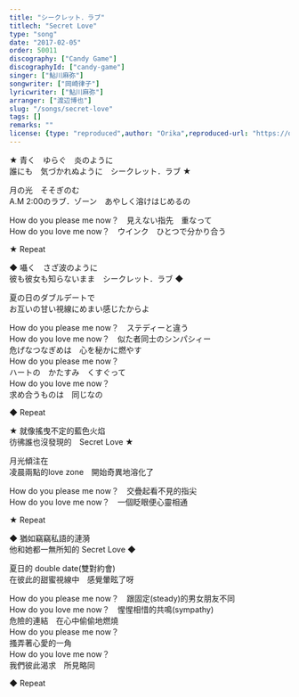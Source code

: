 ```yaml
---
title: "シークレット．ラブ"
titlech: "Secret Love"
type: "song"
date: "2017-02-05"
order: 50011
discography: ["Candy Game"]
discographyId: ["candy-game"]
singer: ["鮎川麻弥"]
songwriter: ["岡崎律子"]
lyricwriter: ["鮎川麻弥"]
arranger: ["渡辺博也"]
slug: "/songs/secret-love"
tags: []
remarks: ""
license: {type: "reproduced",author: "Orika",reproduced-url: "https://orikamushi.netlify.app",reproduced-website: "織歌蟲"}
---
```


★ 青く　ゆらぐ　炎のように  
誰にも　気づかれぬように　シークレット．ラブ ★  
  
月の光　そそぎのむ  
A.M 2:00のラブ．ゾーン　あやしく溶けはじめるの  
  
How do you please me now？　見えない指先　重なって  
How do you love me now？　ウインク　ひとつで分かり合う  
  
★ Repeat  
  
◆ 囁く　さざ波のように  
彼も彼女も知らないまま　シークレット．ラブ ◆  
  
夏の日のダブルデートで  
お互いの甘い視線にめまい感じたからよ  
  
How do you please me now？　ステディーと違う  
How do you love me now？　似た者同士のシンパシィー  
危げなつなぎめは　心を秘かに燃やす  
How do you please me now？  
ハートの　かたすみ　くすぐって  
How do you love me now？  
求め合うものは　同じなの  
  
◆ Repeat  

<!-- 翻译 -->

★ 就像搖曳不定的藍色火焰  
彷彿誰也沒發現的　Secret Love ★  
  
月光傾注在  
凌晨兩點的love zone　開始奇異地溶化了  
  
How do you please me now？　交疊起看不見的指尖  
How do you love me now？　一個眨眼便心靈相通  
  
★ Repeat  
  
◆ 猶如竊竊私語的漣漪  
他和她都一無所知的 Secret Love ◆  
  
夏日的 double date(雙對約會)  
在彼此的甜蜜視線中　感覺暈眩了呀  
  
How do you please me now？　跟固定(steady)的男女朋友不同  
How do you love me now？　惺惺相惜的共鳴(sympathy)  
危險的連結　在心中偷偷地燃燒  
How do you please me now？  
搔弄著心愛的一角  
How do you love me now？  
我們彼此渴求　所見略同  
  
◆ Repeat
